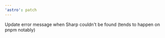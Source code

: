 ```yaml
---
'astro': patch
---
```


Update error message when Sharp couldn't be found (tends to happen on pnpm notably)
